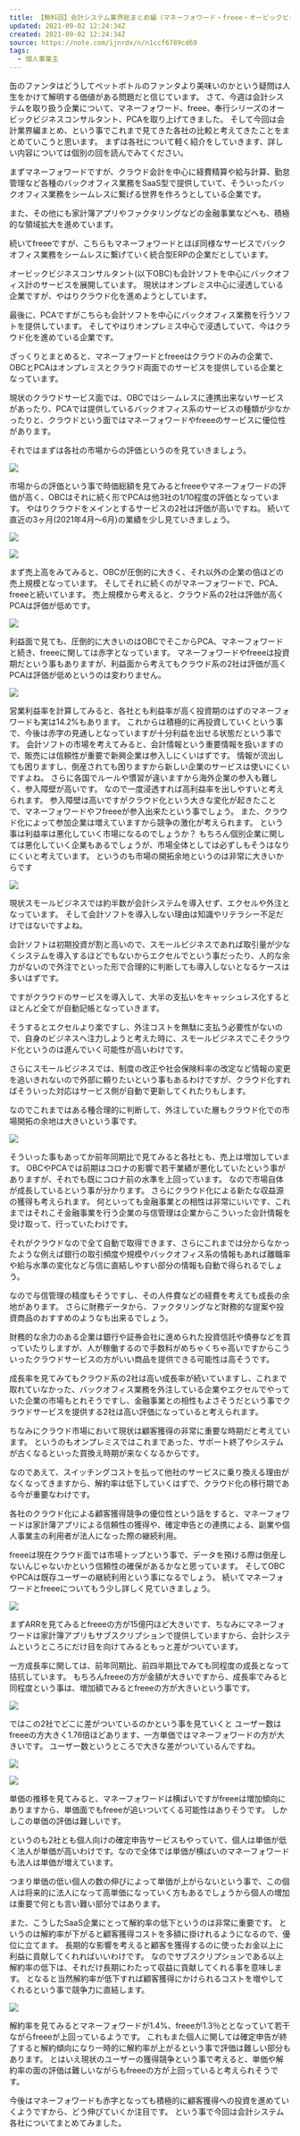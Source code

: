 ```yaml
---
title: 【無料回】会計システム業界総まとめ編（マネーフォワード・freee・オービックビジネスコンサルタント・PCA）｜妄想する決算｜note
updated: 2021-09-02 12:24:34Z
created: 2021-09-02 12:24:34Z
source: https://note.com/ijnrdx/n/n1ccf6789cd69
tags:
  - 個人事業主
---
```


缶のファンタはどうしてペットボトルのファンタより美味いのかという疑問は人生をかけて解明する価値がある問題だと信じています。
さて、今週は会計システムを取り扱う企業について、マネーフォワード、freee、奉行シリーズのオービックビジネスコンサルタント、PCAを取り上げてきました。
そして今回は会計業界編まとめ、という事でこれまで見てきた各社の比較と考えてきたことをまとめていこうと思います。
まずは各社について軽く紹介をしていきます、詳しい内容については個別の回を読んでみてください。

まずマネーフォワードですが、クラウド会計を中心に経費精算や給与計算、勤怠管理など各種のバックオフィス業務をSaaS型で提供していて、そういったバックオフィス業務をシームレスに繋げる世界を作ろうとしている企業です。

また、その他にも家計簿アプリやファクタリングなどの金融事業などへも、積極的な領域拡大を進めています。

続いてfreeeですが、こちらもマネーフォワードとほぼ同様なサービスでバックオフィス業務をシームレスに繋げていく統合型ERPの企業だとしています。

オービックビジネスコンサルタント(以下OBC)も会計ソフトを中心にバックオフィス計のサービスを展開しています。
現状はオンプレミス中心に浸透している企業ですが、やはりクラウド化を進めようとしています。

最後に、PCAですがこちらも会計ソフトを中心にバックオフィス業務を行うソフトを提供しています。
そしてやはりオンプレミス中心で浸透していて、今はクラウド化を進めている企業です。

ざっくりとまとめると、マネーフォワードとfreeeはクラウドのみの企業で、OBCとPCAはオンプレミスとクラウド両面でのサービスを提供している企業となっています。

現状のクラウドサービス面では、OBCではシームレスに連携出来ないサービスがあったり、PCAでは提供しているバックオフィス系のサービスの種類が少なかったりと、クラウドという面ではマネーフォワードやfreeeのサービスに優位性があります。

それではまずは各社の市場からの評価というのを見ていきましょう。

![](https://assets.st-note.com/production/uploads/images/60190445/picture_pc_f5fa62e92a96db64702b474ef773bb70.jpg?width=800)

市場からの評価という事で時価総額を見てみるとfreeeやマネーフォワードの評価が高く、OBCはそれに続く形でPCAは他3社の1/10程度の評価となっています。
やはりクラウドをメインとするサービスの2社は評価が高いですね。
続いて直近の3ヶ月(2021年4月～6月)の業績を少し見ていきましょう。

![](https://assets.st-note.com/production/uploads/images/60190983/picture_pc_ef5395e0931760d40e75fd76db58f05b.jpg?width=800)

![](https://assets.st-note.com/production/uploads/images/60190486/picture_pc_30154044cc870be051805613f28f9944.jpg?width=800)

まず売上高をみてみると、OBCが圧倒的に大きく、それ以外の企業の倍ほどの売上規模となっています。
そしてそれに続くのがマネーフォワードで、PCA、freeeと続いています。
売上規模から考えると、クラウド系の2社は評価が高くPCAは評価が低めです。

![](https://assets.st-note.com/production/uploads/images/60190508/picture_pc_61a2b2b666fae13876853ec71c769042.jpg?width=800)

利益面で見ても、圧倒的に大きいのはOBCでそこからPCA、マネーフォワードと続き、freeeに関しては赤字となっています。
マネーフォワードやfreeeは投資期だという事もありますが、利益面から考えてもクラウド系の2社は評価が高くPCAは評価が低めというのは変わりません。

![](https://assets.st-note.com/production/uploads/images/60190515/picture_pc_839e626a92b66370e95aabee51151974.jpg?width=800)

営業利益率を計算してみると、各社とも利益率が高く投資期のはずのマネーフォワードも実は14.2%もあります。
これからは積極的に再投資していくという事で、今後は赤字の見通しとなっていますが十分利益を出せる状態だという事です。
会計ソフトの市場を考えてみると、会計情報という重要情報を扱いますので、販売には信頼性が重要で新興企業は参入しにくいはずです。
情報が流出しても困りますし、倒産されても困りますから新しい企業のサービスは使いにくいですよね。
さらに各国でルールや慣習が違いますから海外企業の参入も難しく、参入障壁が高いです。
なので一度浸透すれば高利益率を出しやすいと考えられます。
参入障壁は高いですがクラウド化という大きな変化が起きたことで、マネーフォワードやフfreeeが参入出来たという事でしょう。
また、クラウド化によって参加企業は増えていますから競争の激化が考えられます。
という事は利益率は悪化していく市場になるのでしょうか？
もちろん個別企業に関しては悪化していく企業もあるでしょうが、市場全体としては必ずしもそうはなりにくいと考えています。
というのも市場の開拓余地というのは非常に大きいからです

![](https://assets.st-note.com/production/uploads/images/60194696/picture_pc_b6452a1855ac36ba6f11be4f2421b8b4.png?width=800)

現状スモールビジネスでは約半数が会計システムを導入せず、エクセルや外注となっています。
そして会計ソフトを導入しない理由は知識やリテラシー不足だけではないですよね。

会計ソフトは初期投資が割と高いので、スモールビジネスであれば取引量が少なくシステムを導入するほどでもないからエクセルでという事だったり、人的な余力がないので外注でといった形で合理的に判断しても導入しないとなるケースは多いはずです。

ですがクラウドのサービスを導入して、大半の支払いをキャッシュレス化するとほとんど全てが自動記帳となっていきます。

そうするとエクセルより楽ですし、外注コストを無駄に支払う必要性がないので、自身のビジネスへ注力しようと考えた時に、スモールビジネスでこそクラウド化というのは進んでいく可能性が高いわけです。

さらにスモールビジネスでは、制度の改正や社会保険料率の改定など情報の変更を追いきれないので外部に頼りたいという事もあるわけですが、クラウド化すればそういった対応はサービス側が自動で更新してくれたりもします。

なのでこれまではある種合理的に判断して、外注していた層もクラウド化での市場開拓の余地は大きいという事です。

![](https://assets.st-note.com/production/uploads/images/60190491/picture_pc_de85e309f95f979454628e888c0ba7c5.jpg?width=800)

そういった事もあってか前年同期比で見てみると各社とも、売上は増加しています。
OBCやPCAでは前期はコロナの影響で若干業績が悪化していたという事がありますが、それでも既にコロナ前の水準を上回っています。
なので市場自体が成長しているという事が分かります。
さらにクラウド化による新たな収益源の獲得も考えられます。
何といっても金融事業との相性は非常にいいです、これまではそれこそ金融事業を行う企業の与信管理は企業からこういった会計情報を受け取って、行っていたわけです。

それがクラウドなので全て自動で取得できます、さらにこれまでは分からなかったような例えば銀行の取引頻度や規模やバックオフィス系の情報もあれば離職率や給与水準の変化など与信に直結しやすい部分の情報も自動で得られるでしょう。

なので与信管理の精度もそうですし、その人件費などの経費を考えても成長の余地があります。
さらに財務データから、ファクタリングなど財務的な提案や投資商品のおすすめのようなも出来るでしょう。

財務的な余力のある企業は銀行や証券会社に進められた投資信託や債券などを買っていたりしますが、人が稼働するので手数料がめちゃくちゃ高いですからこういったクラウドサービスの方がいい商品を提供できる可能性は高そうです。

成長率を見てみてもクラウド系の2社は高い成長率が続いていますし、これまで取れていなかった、バックオフィス業務を外注している企業やエクセルでやっていた企業の市場もとれそうですし、金融事業との相性もよさそうだという事でクラウドサービスを提供する2社は高い評価になっていると考えられます。

ちなみにクラウド市場において現状は顧客獲得の非常に重要な時期だと考えています。
というのもオンプレミスではこれまであった、サポート終了やシステムが古くなるといった買換え時期が来なくなるからです。

なのであえて、スイッチングコストを払って他社のサービスに乗り換える理由がなくなってきますから、解約率は低下していくはずで、クラウド化の移行期である今が重要なわけです。

各社のクラウド化による顧客獲得競争の優位性という話をすると、マネーフォワードは家計簿アプリによる信頼性の獲得や、確定申告との連携による、副業や個人事業主の利用者が法人になった際の継続利用。

freeeは現在クラウド面では市場トップという事で、データを預ける際は倒産しないんじゃないかという信頼性の確保があるかなと思っています。
そしてOBCやPCAは既存ユーザーの継続利用という事になるでしょう。
続いてマネーフォワードとfreeeについてもう少し詳しく見ていきましょう。

![](https://assets.st-note.com/production/uploads/images/60192468/picture_pc_fecf14004902be43344bb97ef90a94f1.jpg)

まずARRを見てみるとfreeeの方が15億円ほど大きいです、ちなみにマネーフォワードは家計簿アプリもサブスクリプションで提供していますから、会計システムというところにだけ目を向けてみるともっと差がついています。

一方成長率に関しては、前年同期比、前四半期比でみても同程度の成長となって拮抗しています。
もちろんfreeeの方が金額が大きいですから、成長率でみると同程度という事は、増加額でみるとfreeeの方が大きいという事です。

![](https://assets.st-note.com/production/uploads/images/60190558/picture_pc_8d292115c3111605f6829907101bdb34.jpg?width=800)

ではこの2社でどこに差がついているのかという事を見ていくと
ユーザー数はfreeeの方大きく1.76倍ほどあります、一方単価ではマネーフォワードの方が大きいです。
ユーザー数というところで大きな差がついているんですね。

![](https://assets.st-note.com/production/uploads/images/60266481/picture_pc_c72d4f6479ce830eaf9752c10216fdcb.png?width=800)

![](https://assets.st-note.com/production/uploads/images/60266497/picture_pc_d29d73e611df0e4db36969c9a7d87a03.png?width=800)

単価の推移を見てみると、マネーフォワードは横ばいですがfreeeは増加傾向にありますから、単価面でもfreeeが追いついてくる可能性はありそうです。
しかしこの単価の評価は難しいです。

というのも2社とも個人向けの確定申告サービスもやっていて、個人は単価が低く法人が単価が高いわけです。なので全体では単価が横ばいのマネーフォワードも法人は単価が増えています。

つまり単価の低い個人の数の伸びによって単価が上がらないという事で、この個人は将来的に法人になって高単価になっていく方もあるでしょうから個人の増加は重要で何とも言い難い部分ではあります。

また、こうしたSaaS企業にとって解約率の低下というのは非常に重要です。
というのは解約率が下がると顧客獲得コストを多額に掛けれるようになるので、優位に立てます。
長期的な影響を考えると顧客を獲得するのに使ったお金以上に利益に貢献してくれればいいわけです。
なのでサブスクリプションである以上解約率の低下は、それだけ長期にわたって収益に貢献してくれる事を意味します。
となると当然解約率が低下すれば顧客獲得にかけられるコストを増やしてくれるという事で競争力に直結します。

![](https://assets.st-note.com/production/uploads/images/60192474/picture_pc_912b2cef6cd50b7cd4ce11b8bdda17e6.jpg)

解約率を見てみるとマネーフォワードが1.4%、freeeが1.3％ととなっていて若干ながらfreeeが上回っているようです。
これもまた個人に関しては確定申告が終了すると解約傾向になり一時的に解約率が上がるという事で評価は難しい部分もあります。
とはいえ現状のユーザーの獲得競争という事で考えると、単価や解約率の面の評価は難しいながらもfreeeの方が上回っていると考えられそうです。

今後はマネーフォワードも赤字となっても積極的に顧客獲得への投資を進めていくようですから、どう伸びていくか注目です。
という事で今回は会計システム各社についてまとめてみました。